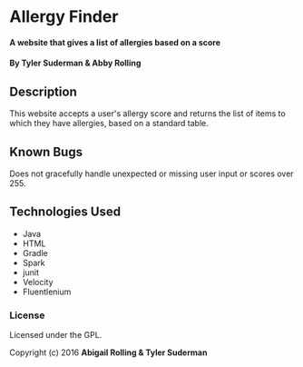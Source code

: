 # Allergy Finder

#### A website that gives a list of allergies based on a score

#### By Tyler Suderman & Abby Rolling

## Description

This website accepts a user's allergy score and returns the list of items to which they have allergies, based on a standard table.

## Known Bugs

Does not gracefully handle unexpected or missing user input or scores over 255.

## Technologies Used

* Java
* HTML
* Gradle
* Spark
* junit
* Velocity
* Fluentlenium

### License

Licensed under the GPL.

Copyright (c) 2016 **Abigail Rolling & Tyler Suderman**
